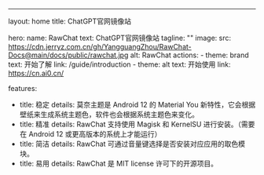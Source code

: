 ---
layout: home
title: ChatGPT官网镜像站

hero:
  name: RawChat
  text: ChatGPT官网镜像站
  tagline: ""
  image:
    src: https://cdn.jerryz.com.cn/gh/YangguangZhou/RawChat-Docs@main/docs/public/rawchat.jpg
    alt: RawChat
  actions:
    - theme: brand
      text: 开始了解
      link: /guide/introduction
    - theme: alt
      text: 开始使用
      link: https://cn.ai0.cn/

features:
  - title: 稳定
    details: 莫奈主题是 Android 12 的 Material You 新特性，它会根据壁纸来生成系统主题色，软件也会根据系统主题色来变化。
  - title: 精准
    details: RawChat 支持使用 Magisk 和 KernelSU 进行安装。（需要在 Android 12 或更高版本的系统上才能运行）
  - title: 简洁
    details: RawChat 可通过音量键选择是否安装对应应用的取色模块。
  - title: 易用
    details: RawChat 是 MIT license 许可下的开源项目。
